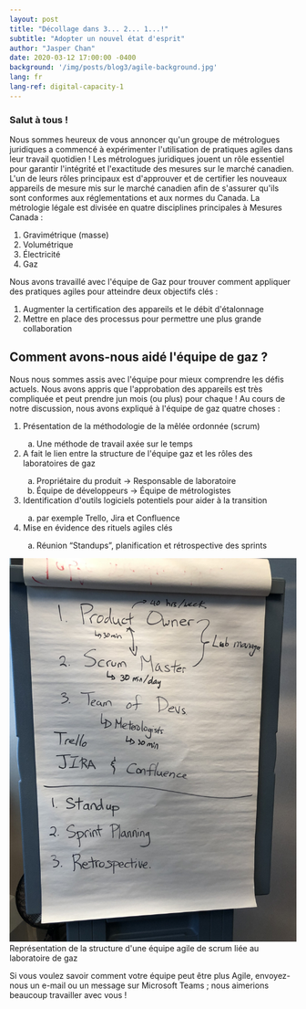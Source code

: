 ```yaml
---
layout: post
title: "Décollage dans 3... 2... 1...!"
subtitle: "Adopter un nouvel état d'esprit"
author: "Jasper Chan"
date: 2020-03-12 17:00:00 -0400
background: '/img/posts/blog3/agile-background.jpg'
lang: fr
lang-ref: digital-capacity-1
---
```


<h3>Salut à tous !</h3>

<p>Nous sommes heureux de vous annoncer qu'un groupe de métrologues juridiques a commencé à expérimenter l'utilisation de pratiques agiles dans leur travail quotidien ! Les métrologues juridiques jouent un rôle essentiel pour garantir l'intégrité et l'exactitude des mesures sur le marché canadien. L'un de leurs rôles principaux est d'approuver et de certifier les nouveaux appareils de mesure mis sur le marché canadien afin de s'assurer qu'ils sont conformes aux réglementations et aux normes du Canada. La métrologie légale est divisée en quatre disciplines principales à Mesures Canada :</p>

<ol class="pg-list">
  <li>Gravimétrique (masse)</li>
  <li>Volumétrique</li>
  <li>Électricité</li>
  <li>Gaz</li>
</ol>

<p>Nous avons travaillé avec l'équipe de Gaz pour trouver comment appliquer des pratiques agiles pour atteindre deux objectifs clés :</p>

<ol class="pg-list">
  <li>Augmenter la certification des appareils et le débit d'étalonnage</li>
  <li>Mettre en place des processus pour permettre une plus grande collaboration</li>
</ol>

<h2 class="section-heading">Comment avons-nous aidé l'équipe de gaz ?</h2>
<p>Nous nous sommes assis avec l'équipe pour mieux comprendre les défis actuels. Nous avons appris que l'approbation des appareils est très compliquée et peut prendre jun mois (ou plus) pour chaque ! Au cours de notre discussion, nous avons expliqué à l'équipe de gaz quatre choses :
</p>

<ol class="pg-list">
  <li>Présentation de la méthodologie de la mêlée ordonnée (scrum)</li>
  	<ol type="a">
    	<li>Une méthode de travail axée sur le temps</li>
    </ol>
  <li>A fait le lien entre la structure de l'équipe gaz et les rôles des laboratoires de gaz</li>
    <ol type="a">
    	<li>Propriétaire du produit -> Responsable de laboratoire</li>
      <li>Équipe de développeurs -> Équipe de métrologistes</li>
    </ol>
  <li>Identification d'outils logiciels potentiels pour aider à la transition</li>
  	<ol type="a">
        <li>par exemple Trello, Jira et Confluence</li>
    </ol>
  <li>Mise en évidence des rituels agiles clés</li>
    <ol type="a">
      <li>Réunion “Standups”, planification et rétrospective des sprints</li>
    </ol>
</ol> 

<img class="img-fluid img_horizontal" src="/img/posts/blog3/IMG_5466.jpg" alt="Session Picture">
<span class="caption text-muted">Représentation de la structure d'une équipe agile de scrum liée au laboratoire de gaz</span>

<!-- <img class="img-fluid" src="/img/posts/blog3/IMG_5466.jpg" style="transform:rotate(90deg);>
<span class="caption text-muted">Mapping the structure of an agile scrum team to the Gas lab</span> -->

<p>Si vous voulez savoir comment votre équipe peut être plus Agile, envoyez-nous un e-mail ou un message sur Microsoft Teams ; nous aimerions beaucoup travailler avec vous !</p>
